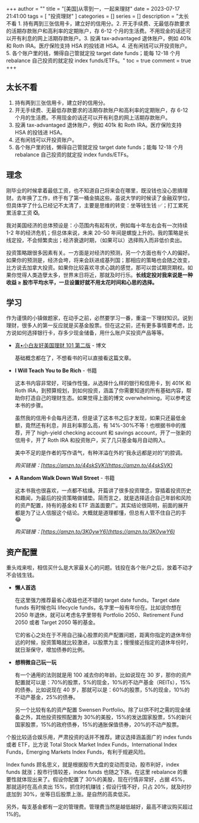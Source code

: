 +++
author = ""
title = "[美国]从零到一，一起来理财"
date = 2023-07-17 21:41:00
tags = [
    "投资理财"
]
categories = []
series = []
description = "太长不看 1. 持有两到三张信用卡，建立好的信用分。2. 开无手续费、无最低存款要求的活期存款账户和高利率的定期账户，存 6-12 个月的生活费。不用现金的话还可以开有利息的网上活期存款账户。3. 投满 tax-advantaged 退休账户，例如 401k 和 Roth IRA。医疗保险支持 HSA 的投钱进 HSA。4. 还有闲钱可以开投资账户。5. 各个账户里的钱，懒得自己管就定投 target date funds；能每 12-18 个月 rebalance 自己投资的就定投 index funds/ETFs。"
toc = true
comment = true
+++

## 太长不看

1. 持有两到三张信用卡，建立好的信用分。
2. 开无手续费、无最低存款要求的活期存款账户和高利率的定期账户，存 6-12 个月的生活费。不用现金的话还可以开有利息的网上活期存款账户。
3. 投满 tax-advantaged 退休账户，例如 401k 和 Roth IRA。医疗保险支持 HSA 的投钱进 HSA。
4. 还有闲钱可以开投资账户。
5. 各个账户里的钱，懒得自己管就定投 target date funds；能每 12-18 个月 rebalance 自己投资的就定投 index funds/ETFs。

## 理念

刚毕业的时候拿着最低工资，也不知道自己将来会在哪里，既没钱也没心思搞理财。去年换了工作，终于有了第一桶金搞这些。虽说大学的时候读了金融双学位，但具体学了什么已经记不太清了，主要是思维的转变：坐等钱生钱 ✅；打工累死累活拿工资 ❎。

我对美国经济的总体预设是：小范围内有起有伏，例如每十年左右会有一次持续 1-2 年的经济危机；但总体来说，未来 20-50 年间是螺旋上升的。我的策略是长线定投，不会频繁卖出；经济衰退时期，（如果可以）选择购入而非低价卖出。

投资策略跟很多因素有关。一方面是对经济的预测，另一个方面也有个人的偏好。如果你的预测是，经济会垮，将来会跃进成基列国；那相应的策略也会随之改变，比方说去加拿大投资。如果你比较喜欢寻求心跳的感觉，那可以尝试期货期权。如果你觉得人类造孽太多，世界末日将近，那就及时行乐。**长线定投对我来说是一种收益 ≥ 股市平均水平，一旦设置好就不用太花时间和心思的选择。**

## 学习

作为谨慎的小镇做题家，在动手之前，必然要学习一番，重温一下理财知识。说到理财，很多人的第一反应就是买基金股票。但在这之前，还有更多事情要考虑，比方说如何选择银行卡，存多少现金储备，用什么账户买投资产品等等。

- [真•小白友好美国理财 101 第二版](https://blog.douchi.space/personal-finance-for-dummies-2-0/#gsc.tab=0) - 博文

  基础概念都在了，不想看书的可以直接看这篇文章。

- **I Will Teach You to Be Rich** - 书籍

  这本书内容非常好，可操作性强，从选择什么样的银行和信用卡，到 401K 和 Roth IRA，到预算规划，到如何投资，涵盖了你需要知道的所有基础内容，帮助你打造自己的理财生态。如果觉得上面的博文 overwhelming，可以参考这本书的步骤。

  虽然我的信用卡会每月还清，但是读了这本书之后才发现，如果只还最低金额，竟然还有利息，并且利率那么高，有 14%-30%不等！也根据书中的推荐，开了 high-yield checking account 和 savings account，开了一张新的信用卡，开了 Roth IRA 和投资账户，买了几只基金每月自动购入。

  美中不足的是作者的写作语气，有种洋溢在外的“我永远都是对的”的腔调。

  _购买链接：[https://amzn.to/44skSVK](https://amzn.to/44skSVK)_

- **A Random Walk Down Wall Street** - 书籍

  这本书我也很喜欢，一点都不枯燥。开篇讲了很多投资理念，穿插着投资历史和趣闻，为最后的投资策略做铺垫。简而言之，就是选择适合自己年龄和风险的资产配置，持有的基金和 ETF 涵盖面要广。其实结论很简明，前面的展开都是为了让人信服这个结论。大概就是道理都懂，但总有人管不住自己的手 😂

  _购买链接：[https://amzn.to/3K0ywY6](https://amzn.to/3K0ywY6)_

## 资产配置

重头戏来啦，相信买什么是大家最关心的问题。钱投在各个账户之后，放着不动才不会钱生钱。

- **懒人首选**

  在这里强力推荐最省心收益也还不错的 target date funds。Target date funds 有时候也叫 lifecycle funds，名字里一般有年份在。比如说你想在 2050 年退休，就可以考虑名字里带有 Portfolio 2050、Retirement Fund 2050 或者 Target 2050 等的基金。

  它的省心之处在于不用自己操心股票的资产配置问题，距离你指定的退休年份远的时候，投资策略就比较激进，以股票为主；慢慢接近指定的退休年份时，就日渐保守，增加债券的比例。

- **想稍微自己玩一玩**

  有一个通用的法则就是用 100 减去你的年龄。比如说现在 30 岁，那你的资产配置就可以是：70%的股票，5%的现金，10%的不动产基金（REITs），15%的债券。比如说现在 40 岁，那就可以是：60%的股票，5%的现金，10%的不动产基金，25%的债券。

  另一个比较有名的资产配置 Swensen Portfolio。除了以供不时之需的现金储备之外，其他投资按照配置为 30%的美股，15%的发达国家股票，5%的新兴国家股票，15%的政府债券，15%的通胀保值债券，20%的不动产股票。

个股比较适合娱乐用，严肃投资的话并不推荐。建议选择涵盖面广的 index funds 或者 ETF，比方说 Total Stock Market Index Funds，International Index Funds，Emerging Markets Index Funds，有利于规避风险。

Index funds 顾名思义，就是根据股市大盘的变动而变动，股市利好，index funds 就涨；股市行情较差，index funds 也随之下跌。在这里 rebalance 的重要性就体现出来了。假设你配置了 30%的美股，现在行情非常好，占据 45%，那就适时在高点卖出 15%，抓住时机赚钱；假设行情不好，只占 20%，就及时抄底加到 30%，坐等日后股票上涨。是自然的高卖低买。

另外，每支基金都有一定的管理费。管理费当然是越低越好，最高不建议购买超过 1%的。
